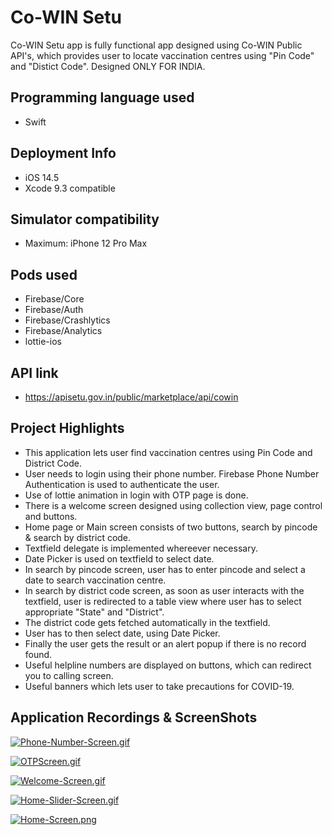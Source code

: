 # Co-WIN Setu

Co-WIN Setu app is fully functional app designed using Co-WIN Public API's, which provides user to locate vaccination centres using "Pin Code" and "Distict Code". Designed ONLY FOR INDIA.

## Programming language used
- Swift

## Deployment Info
- iOS 14.5
- Xcode 9.3 compatible

## Simulator compatibility
- Maximum: iPhone 12 Pro Max

## Pods used
- Firebase/Core
- Firebase/Auth
- Firebase/Crashlytics
- Firebase/Analytics
- lottie-ios

## API link
- https://apisetu.gov.in/public/marketplace/api/cowin

## Project Highlights
- This application lets user find vaccination centres using Pin Code and District Code.
- User needs to login using their phone number. Firebase Phone Number Authentication is used to authenticate the user.
- Use of lottie animation in login with OTP page is done.
- There is a welcome screen designed using collection view, page control and buttons.
- Home page or Main screen consists of two buttons, search by pincode & search by district code.
- Textfield delegate is implemented whereever necessary.
- Date Picker is used on textfield to select date.
- In search by pincode screen, user has to enter pincode and select a date to search vaccination centre.
- In search by district code screen, as soon as user interacts with the textfield, user is redirected to a table view where user has to select appropriate "State" and "District".
- The district code gets fetched automatically in the textfield.
- User has to then select date, using Date Picker.
- Finally the user gets the result or an alert popup if there is no record found.
- Useful helpline numbers are displayed on buttons, which can redirect you to calling screen.
- Useful banners which lets user to take precautions for COVID-19.

## Application Recordings & ScreenShots

[![Phone-Number-Screen.gif](https://i.postimg.cc/kgMxGKZB/Phone-Number-Screen.gif)](https://postimg.cc/crjK5gdS)

[![OTPScreen.gif](https://i.postimg.cc/tCPGmVCv/OTPScreen.gif)](https://postimg.cc/LnHWJ5Pj)

[![Welcome-Screen.gif](https://i.postimg.cc/dt6ybD1v/Welcome-Screen.gif)](https://postimg.cc/BX8bDSHw)

[![Home-Slider-Screen.gif](https://i.postimg.cc/Qx8BJsqz/Home-Slider-Screen.gif)](https://postimg.cc/8sYPT29d)

[![Home-Screen.png](https://i.postimg.cc/1t0tDYVP/Home-Screen.png)](https://postimg.cc/DJZnT6cY)
